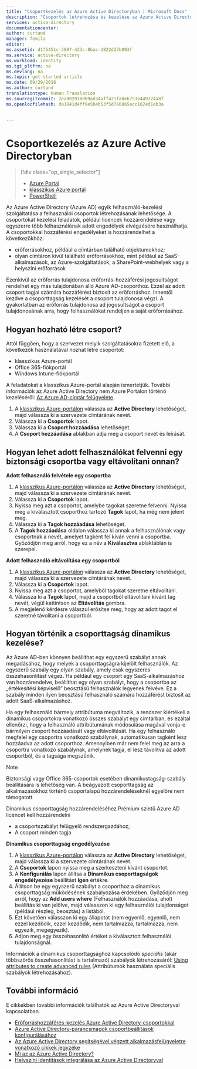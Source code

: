 ```yaml
---
title: "Csoportkezelés az Azure Active Directoryban | Microsoft Docs"
description: "Csoportok létrehozása és kezelése az Azure Active Directoryban az Azure-felhasználók kezeléséhez."
services: active-directory
documentationcenter: 
author: curtand
manager: femila
editor: 
ms.assetid: d1f5451c-3807-423c-8bac-2822d27b893f
ms.service: active-directory
ms.workload: identity
ms.tgt_pltfrm: na
ms.devlang: na
ms.topic: get-started-article
ms.date: 09/29/2016
ms.author: curtand
translationtype: Human Translation
ms.sourcegitcommit: 2ea002938d69ad34aff421fa0eb753e449724a8f
ms.openlocfilehash: da1841d4ff9e5b4b53f5d766065acc1024d1eb3a


---
```

# <a name="managing-groups-in-azure-active-directory"></a>Csoportkezelés az Azure Active Directoryban
> [!div class="op_single_selector"]
> * [Azure Portal](active-directory-groups-create-azure-portal.md)
> * [klasszikus Azure portál](active-directory-accessmanagement-manage-groups.md)
> * [PowerShell](active-directory-accessmanagement-groups-settings-v2-cmdlets.md)
> 
> 

Az Azure Active Directory (Azure AD) egyik felhasználó-kezelési szolgáltatása a felhasználói csoportok létrehozásának lehetősége. A csoportokat kezelési feladatok, például licencek hozzárendelése vagy egyszerre több felhasználónak adott engedélyek elvégzésére használhatja. A csoportokkal hozzáférési engedélyeket is hozzárendelhet a következőkhöz:

* erőforrásokhoz, például a címtárban található objektumokhoz;
* olyan címtáron kívül található erőforrásokhoz, mint például az SaaS-alkalmazások, az Azure-szolgáltatások, a SharePoint-webhelyek vagy a helyszíni erőforrások

Ezenkívül az erőforrás tulajdonosa erőforrás-hozzáférési jogosultságot rendelhet egy más tulajdonában álló Azure AD-csoporthoz. Ezzel az adott csoport tagjai számára hozzáférést biztosít az erőforráshoz. Innentől kezdve a csoporttagság kezelését a csoport tulajdonosa végzi. A gyakorlatban az erőforrás tulajdonosa ad jogosultságot a csoport tulajdonosának arra, hogy felhasználókat rendeljen a saját erőforrásához.

## <a name="how-do-i-create-a-group"></a>Hogyan hozható létre csoport?
Attól függően, hogy a szervezet melyik szolgáltatásokra fizetett elő, a következők használatával hozhat létre csoportot:

* klasszikus Azure-portál
* Office 365-fiókportál
* Windows Intune-fiókportál

A feladatokat a klasszikus Azure-portál alapján ismertetjük. További információk az Azure Active Directory nem Azure Portalon történő kezeléséről: [Az Azure AD-címtár felügyelete](active-directory-administer.md).

1. A [klasszikus Azure-portálon](https://manage.windowsazure.com) válassza az **Active Directory** lehetőséget, majd válassza ki a szervezete címtárának nevét.
2. Válassza ki a **Csoportok** lapot.
3. Válassza ki a **Csoport hozzáadása** lehetőséget.
4. A **Csoport hozzáadása** ablakban adja meg a csoport nevét és leírását.

## <a name="how-do-i-add-or-remove-individual-users-in-a-security-group"></a>Hogyan lehet adott felhasználókat felvenni egy biztonsági csoportba vagy eltávolítani onnan?
**Adott felhasználó felvétele egy csoportba**

1. A [klasszikus Azure-portálon](https://manage.windowsazure.com) válassza az **Active Directory** lehetőséget, majd válassza ki a szervezete címtárának nevét.
2. Válassza ki a **Csoportok** lapot.
3. Nyissa meg azt a csoportot, amelybe tagokat szeretne felvenni. Nyissa meg a kiválasztott csoporthoz tartozó **Tagok** lapot, ha még nem jelent meg.
4. Válassza ki a **Tagok hozzáadása** lehetőséget.
5. A **Tagok hozzáadása** oldalon válassza ki annak a felhasználónak vagy csoportnak a nevét, amelyet tagként fel kíván venni a csoportba. Győződjön meg arról, hogy ez a név a **Kiválasztva** ablaktáblán is szerepel.

**Adott felhasználó eltávolítása egy csoportból**

1. A [klasszikus Azure-portálon](https://manage.windowsazure.com) válassza az **Active Directory** lehetőséget, majd válassza ki a szervezete címtárának nevét.
2. Válassza ki a **Csoportok** lapot.
3. Nyissa meg azt a csoportot, amelyből tagokat szeretne eltávolítani.
4. Válassza ki a **Tagok** lapot, majd a csoportból eltávolítani kívánt tag nevét, végül kattintson az **Eltávolítás** gombra.
5. A megjelenő kérdésre válaszul erősítse meg, hogy az adott tagot el szeretné távolítani a csoportból.

## <a name="how-can-i-manage-the-membership-of-a-group-dynamically"></a>Hogyan történik a csoporttagság dinamikus kezelése?
Az Azure AD-ben könnyen beállíthat egy egyszerű szabályt annak megadásához, hogy melyek a csoporttagságra kijelölt felhasználók. Az egyszerű szabály egy olyan szabály, amely csak egyszeres összehasonlítást végez. Ha például egy csoport egy SaaS-alkalmazáshoz van hozzárendelve, beállíthat egy olyan szabályt, hogy a csoportba az „értékesítési képviselő” beosztású felhasználók legyenek felvéve. Ez a szabály minden ilyen beosztású felhasználó számára hozzáférést biztosít az adott SaaS-alkalmazáshoz.

Ha egy felhasználó bármely attribútuma megváltozik, a rendszer kiértékeli a dinamikus csoportokra vonatkozó összes szabályt egy címtárban, és ezáltal ellenőrzi, hogy a felhasználó attribútumának módosulása magával vonja-e bármilyen csoport hozzáadását vagy eltávolítását. Ha egy felhasználó megfelel egy csoportra vonatkozó szabálynak, automatikusan tagként lesz hozzáadva az adott csoporthoz. Amennyiben már nem felel meg az arra a csoportra vonatkozó szabálynak, amelynek tagja, el lesz távolítva az adott csoportból, és a tagsága megszűnik.

> [!NOTE]
> Biztonsági vagy Office 365-csoportok esetében dinamikustagság-szabály beállítására is lehetőség van. A beágyazott csoporttagság az alkalmazásokhoz történő csoportalapú hozzárendeléseknél egyelőre nem támogatott.
> 
> Dinamikus csoporttagság hozzárendeléséhez Prémium szintű Azure AD licencet kell hozzárendelni
> 
> * a csoportszabályt felügyelő rendszergazdához;
> * A csoport minden tagja
> 
> 

**Dinamikus csoporttagság engedélyezése**

1. A [klasszikus Azure-portálon](https://manage.windowsazure.com) válassza az **Active Directory** lehetőséget, majd válassza ki a szervezete címtárának nevét.
2. A **Csoportok** lapon nyissa meg a szerkeszteni kívánt csoportot.
3. A **Konfigurálás** lapon állítsa a **Dinamikus csoporttagságok engedélyezése** beállítást **Igen** értékre.
4. Állítson be egy egyszerű szabályt a csoporthoz a dinamikus csoporttagság működésének szabályozása érdekében. Győződjön meg arról, hogy az **Add users where** (Felhasználók hozzáadása, ahol) beállítás ki van jelölve, majd válasszon ki egy felhasználói tulajdonságot (például részleg, beosztás) a listából.
5. Ezt követően válasszon ki egy állapotot (nem egyenlő, egyenlő, nem ezzel kezdődik, ezzel kezdődik, nem tartalmazza, tartalmazza, nem egyezik, megegyezik).
6. Adjon meg egy összehasonlító értéket a kiválasztott felhasználói tulajdonságnál.

Információk a dinamikus csoporttagsághoz kapcsolódó *speciális* (akár többszörös összehasonlítást is tartalmazó) szabályok létrehozásáról: [Using attributes to create advanced rules](active-directory-accessmanagement-groups-with-advanced-rules.md) (Attribútumok használata speciális szabályok létrehozásához).

## <a name="additional-information"></a>További információ
E cikkekben további információk találhatók az Azure Active Directoryval kapcsolatban.

* [Erőforráshozzáférés-kezelés Azure Active Directory-csoportokkal](active-directory-manage-groups.md)
* [Azure Active Directory-parancsmagok csoportbeállítások konfigurálásához](active-directory-accessmanagement-groups-settings-cmdlets.md)
* [Az Azure Active Directory segítségével végzett alkalmazásfelügyeletre vonatkozó cikkek jegyzéke](active-directory-apps-index.md)
* [Mi az az Azure Active Directory?](active-directory-whatis.md)
* [Helyszíni identitások integrálása az Azure Active Directoryval](active-directory-aadconnect.md)




<!--HONumber=Nov16_HO2-->


